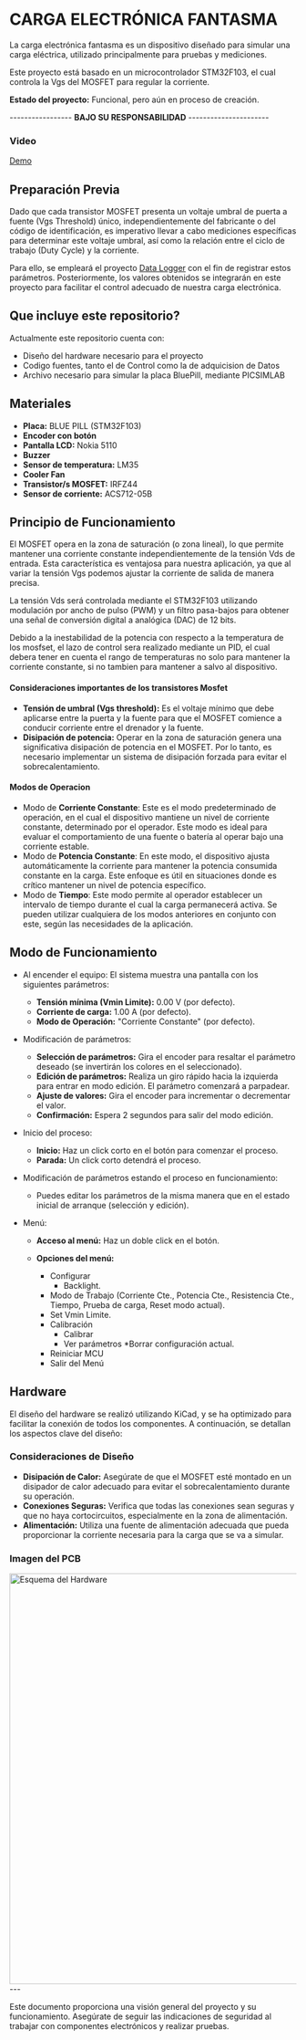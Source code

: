 # CARGA ELECTRÓNICA FANTASMA

La carga electrónica fantasma es un dispositivo diseñado para simular una carga eléctrica, utilizado principalmente para pruebas y mediciones. 

Este proyecto está basado en un microcontrolador STM32F103, el cual controla la Vgs del MOSFET para regular la corriente.

**Estado del proyecto:** Funcional, pero aún en proceso de creación.

----------------- **BAJO SU RESPONSABILIDAD** ----------------------

### Video

[Demo](https://github.com/user-attachments/assets/e986f7fb-c2cd-4f63-a5ff-34d32783e475)


## Preparación Previa

Dado que cada transistor MOSFET presenta un voltaje umbral de puerta a fuente (Vgs Threshold) único, independientemente del fabricante o del código de identificación, es imperativo llevar a cabo mediciones específicas para determinar este voltaje umbral, así como la relación entre el ciclo de trabajo (Duty Cycle) y la corriente.

Para ello, se empleará el proyecto [Data Logger](https://github.com/kr4fty/DataLogger_STM32) con el fin de registrar estos parámetros. Posteriormente, los valores obtenidos se integrarán en este proyecto para facilitar el control adecuado de nuestra carga electrónica.

## Que incluye este repositorio?

Actualmente este repositorio cuenta con:
 - Diseño del hardware necesario para el proyecto
 - Codigo fuentes, tanto el de Control como la de adquicision de Datos
 - Archivo necesario para simular la placa BluePill, mediante PICSIMLAB

## Materiales

- **Placa:** BLUE PILL (STM32F103)
- **Encoder con botón**
- **Pantalla LCD:** Nokia 5110
- **Buzzer**
- **Sensor de temperatura:** LM35
- **Cooler Fan**
- **Transistor/s MOSFET:** IRFZ44
- **Sensor de corriente:** ACS712-05B

## Principio de Funcionamiento

El MOSFET opera en la zona de saturación (o zona lineal), lo que permite mantener una corriente constante independientemente de la tensión Vds de entrada. Esta característica es ventajosa para nuestra aplicación, ya que al variar la tensión Vgs podemos ajustar la corriente de salida de manera precisa.

La tensión Vds será controlada mediante el STM32F103 utilizando modulación por ancho de pulso (PWM) y un filtro pasa-bajos para obtener una señal de conversión digital a analógica (DAC) de 12 bits.

Debido a la inestabilidad de la potencia con respecto a la temperatura de los mosfset, el lazo de control sera realizado mediante un PID, el cual debera tener en cuenta el rango de temperaturas no solo para mantener la corriente constante, si no tambien para mantener a salvo al dispositivo.

#### Consideraciones importantes de los transistores Mosfet

- **Tensión de umbral (Vgs threshold):** Es el voltaje mínimo que debe aplicarse entre la puerta y la fuente para que el MOSFET comience a conducir corriente entre el drenador y la fuente.
- **Disipación de potencia:** Operar en la zona de saturación genera una significativa disipación de potencia en el MOSFET. Por lo tanto, es necesario implementar un sistema de disipación forzada para evitar el sobrecalentamiento.

#### Modos de Operacion
* Modo de **Corriente Constante**: Este es el modo predeterminado de operación, en el cual el dispositivo mantiene un nivel de corriente constante, determinado por el operador. Este modo es ideal para evaluar el comportamiento de una fuente o batería al operar bajo una corriente estable.
* Modo de **Potencia Constante**: En este modo, el dispositivo ajusta automáticamente la corriente para mantener la potencia consumida constante en la carga. Este enfoque es útil en situaciones donde es crítico mantener un nivel de potencia específico.
* Modo de **Tiempo**: Este modo permite al operador establecer un intervalo de tiempo durante el cual la carga permanecerá activa. Se pueden utilizar cualquiera de los modos anteriores en conjunto con este, según las necesidades de la aplicación.

## Modo de Funcionamiento

 * Al encender el equipo:
  El sistema muestra una pantalla con los siguientes parámetros:
    * **Tensión mínima (Vmin Limite):** 0.00 V (por defecto).
    * **Corriente de carga:** 1.00 A (por defecto).
    * **Modo de Operación:** "Corriente Constante" (por defecto).

 * Modificación de parámetros:
    * **Selección de parámetros:** Gira el encoder para resaltar el parámetro deseado (se invertirán los colores en el seleccionado).
    * **Edición de parámetros:** Realiza un giro rápido hacia la izquierda para entrar en modo edición. El parámetro comenzará a parpadear.
    * **Ajuste de valores:** Gira el encoder para incrementar o decrementar el valor.
    * **Confirmación:** Espera 2 segundos para salir del modo edición.

* Inicio del proceso:
    * **Inicio:** Haz un click corto en el botón para comenzar el proceso.
    * **Parada:** Un click corto detendrá el proceso.

* Modificación de parámetros estando el proceso en funcionamiento:
    - Puedes editar los parámetros de la misma manera que en el estado inicial de arranque (selección y edición).

* Menú:
    * **Acceso al menú:** Haz un doble click en el botón.

    * **Opciones del menú:**
        * Configurar
            * Backlight.
        * Modo de Trabajo (Corriente Cte., Potencia Cte., Resistencia Cte., Tiempo, Prueba de carga, Reset modo actual).
        * Set Vmin Limite.
        * Calibración
            * Calibrar
            * Ver parámetros
            *Borrar configuración actual.
        * Reiniciar MCU
        * Salir del Menú

## Hardware

El diseño del hardware se realizó utilizando KiCad, y se ha optimizado para facilitar la conexión de todos los componentes. A continuación, se detallan los aspectos clave del diseño:


### Consideraciones de Diseño

- **Disipación de Calor:** Asegúrate de que el MOSFET esté montado en un disipador de calor adecuado para evitar el sobrecalentamiento durante su operación.
- **Conexiones Seguras:** Verifica que todas las conexiones sean seguras y que no haya cortocircuitos, especialmente en la zona de alimentación.
- **Alimentación:** Utiliza una fuente de alimentación adecuada que pueda proporcionar la corriente necesaria para la carga que se va a simular.

### Imagen del PCB

<img align="center" src="https://i.ibb.co/pQYX3jh/Sin-nombre-resized.png" alt="Esquema del Hardware" width="720">
---

Este documento proporciona una visión general del proyecto y su funcionamiento. Asegúrate de seguir las indicaciones de seguridad al trabajar con componentes electrónicos y realizar pruebas.
